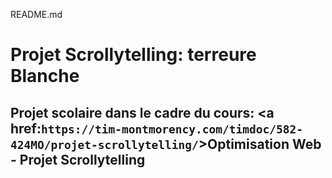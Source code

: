 README.md
# Projet Scrollytelling: terreure Blanche
## Projet scolaire dans le cadre du cours: <a href:`https://tim-montmorency.com/timdoc/582-424MO/projet-scrollytelling/`>Optimisation Web - Projet Scrollytelling</a>
